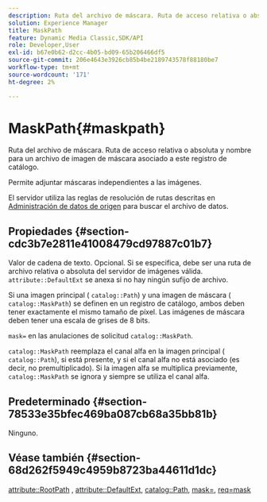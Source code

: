 ```yaml
---
description: Ruta del archivo de máscara. Ruta de acceso relativa o absoluta y nombre para un archivo de imagen de máscara asociado a este registro de catálogo.
solution: Experience Manager
title: MaskPath
feature: Dynamic Media Classic,SDK/API
role: Developer,User
exl-id: b67e0b62-d2cc-4b05-bd09-65b206466df5
source-git-commit: 206e4643e3926cb85b4be2189743578f88180be7
workflow-type: tm+mt
source-wordcount: '171'
ht-degree: 2%

---
```


# MaskPath{#maskpath}

Ruta del archivo de máscara. Ruta de acceso relativa o absoluta y nombre para un archivo de imagen de máscara asociado a este registro de catálogo.

Permite adjuntar máscaras independientes a las imágenes.

El servidor utiliza las reglas de resolución de rutas descritas en [Administración de datos de origen](/help/aem-is-ir-api/is-api/image-serving-api-ref/c-configuration-and-administration/c-configuration-and-administration.md) para buscar el archivo de datos.

## Propiedades {#section-cdc3b7e2811e41008479cd97887c01b7}

Valor de cadena de texto. Opcional. Si se especifica, debe ser una ruta de archivo relativa o absoluta del servidor de imágenes válida. `attribute::DefaultExt` se anexa si no hay ningún sufijo de archivo.

Si una imagen principal ( `catalog::Path`) y una imagen de máscara ( `catalog::MaskPath`) se definen en un registro de catálogo, ambos deben tener exactamente el mismo tamaño de píxel. Las imágenes de máscara deben tener una escala de grises de 8 bits.

`mask=` en las anulaciones de solicitud `catalog::MaskPath`.

`catalog::MaskPath` reemplaza el canal alfa en la imagen principal ( `catalog::Path`), si está presente, y si el canal alfa no está asociado (es decir, no premultiplicado). Si la imagen alfa se multiplica previamente, `catalog::MaskPath` se ignora y siempre se utiliza el canal alfa.

## Predeterminado {#section-78533e35bfec469ba087cb68a35bb81b}

Ninguno.

## Véase también {#section-68d262f5949c4959b8723ba44611d1dc}

[attribute::RootPath](/help/aem-is-ir-api/is-api/image-catalog/image-serving-api-ref/c-image-catalog-reference/c-attributes-reference/r-rootpath.md) , [attribute::DefaultExt](/help/aem-is-ir-api/is-api/image-catalog/image-serving-api-ref/c-image-catalog-reference/c-attributes-reference/r-defaultext.md), [catalog::Path](../../../../../../is-api/image-catalog/image-serving-api-ref/c-image-catalog-reference/c-image-svg-data-reference/c-image-data-reference/r-path-cat.md#reference-306afcaff172440ca81b85da8d78213c), [mask=](/help/aem-is-ir-api/is-api/http-ref/image-serving-api-ref/c-http-protocol-reference/c-command-reference/r-mask.md), [req=mask](/help/aem-is-ir-api/is-api/http-ref/image-serving-api-ref/c-http-protocol-reference/c-command-reference/r-req/r-req.md)
